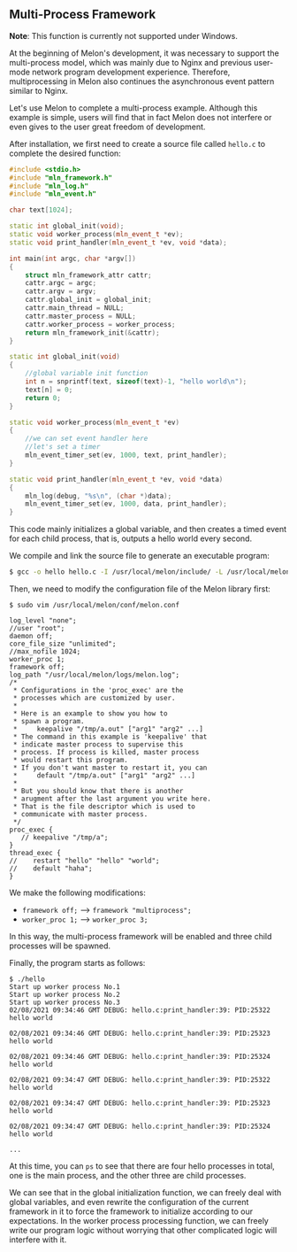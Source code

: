 ## Multi-Process Framework



**Note**: This function is currently not supported under Windows.

At the beginning of Melon's development, it was necessary to support the multi-process model, which was mainly due to Nginx and previous user-mode network program development experience. Therefore, multiprocessing in Melon also continues the asynchronous event pattern similar to Nginx.

Let's use Melon to complete a multi-process example. Although this example is simple, users will find that in fact Melon does not interfere or even gives to the user great freedom of development.



After installation, we first need to create a source file called `hello.c` to complete the desired function:

```cpp
#include <stdio.h>
#include "mln_framework.h"
#include "mln_log.h"
#include "mln_event.h"

char text[1024];

static int global_init(void);
static void worker_process(mln_event_t *ev);
static void print_handler(mln_event_t *ev, void *data);

int main(int argc, char *argv[])
{
    struct mln_framework_attr cattr;
    cattr.argc = argc;
    cattr.argv = argv;
    cattr.global_init = global_init;
    cattr.main_thread = NULL;
    cattr.master_process = NULL;
    cattr.worker_process = worker_process;
    return mln_framework_init(&cattr);
}

static int global_init(void)
{
    //global variable init function
    int n = snprintf(text, sizeof(text)-1, "hello world\n");
    text[n] = 0;
    return 0;
}

static void worker_process(mln_event_t *ev)
{
    //we can set event handler here
    //let's set a timer
    mln_event_timer_set(ev, 1000, text, print_handler);
}

static void print_handler(mln_event_t *ev, void *data)
{
    mln_log(debug, "%s\n", (char *)data);
    mln_event_timer_set(ev, 1000, data, print_handler);
}
```

This code mainly initializes a global variable, and then creates a timed event for each child process, that is, outputs a hello world every second.

We compile and link the source file to generate an executable program:

```bash
$ gcc -o hello hello.c -I /usr/local/melon/include/ -L /usr/local/melon/lib/ -lmelon
```

Then, we need to modify the configuration file of the Melon library first:

```
$ sudo vim /usr/local/melon/conf/melon.conf

log_level "none";
//user "root";
daemon off;
core_file_size "unlimited";
//max_nofile 1024;
worker_proc 1;
framework off;
log_path "/usr/local/melon/logs/melon.log";
/*
 * Configurations in the 'proc_exec' are the
 * processes which are customized by user.
 *
 * Here is an example to show you how to
 * spawn a program.
 *     keepalive "/tmp/a.out" ["arg1" "arg2" ...]
 * The command in this example is 'keepalive' that
 * indicate master process to supervise this
 * process. If process is killed, master process
 * would restart this program.
 * If you don't want master to restart it, you can
 *     default "/tmp/a.out" ["arg1" "arg2" ...]
 *
 * But you should know that there is another
 * arugment after the last argument you write here.
 * That is the file descriptor which is used to
 * communicate with master process.
 */
proc_exec {
   // keepalive "/tmp/a";
}
thread_exec {
//    restart "hello" "hello" "world";
//    default "haha";
}
```

We make the following modifications:

- `framework off;` --> `framework "multiprocess";`
- `worker_proc 1;` --> `worker_proc 3;`

In this way, the multi-process framework will be enabled and three child processes will be spawned.

Finally, the program starts as follows:

```
$ ./hello
Start up worker process No.1
Start up worker process No.2
Start up worker process No.3
02/08/2021 09:34:46 GMT DEBUG: hello.c:print_handler:39: PID:25322 hello world

02/08/2021 09:34:46 GMT DEBUG: hello.c:print_handler:39: PID:25323 hello world

02/08/2021 09:34:46 GMT DEBUG: hello.c:print_handler:39: PID:25324 hello world

02/08/2021 09:34:47 GMT DEBUG: hello.c:print_handler:39: PID:25322 hello world

02/08/2021 09:34:47 GMT DEBUG: hello.c:print_handler:39: PID:25323 hello world

02/08/2021 09:34:47 GMT DEBUG: hello.c:print_handler:39: PID:25324 hello world

...
```

At this time, you can `ps` to see that there are four hello processes in total, one is the main process, and the other three are child processes.



We can see that in the global initialization function, we can freely deal with global variables, and even rewrite the configuration of the current framework in it to force the framework to initialize according to our expectations. In the worker process processing function, we can freely write our program logic without worrying that other complicated logic will interfere with it.
